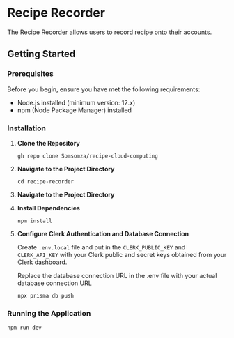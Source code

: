 # Recipe Recorder

The Recipe Recorder allows users to record recipe onto their accounts.

## Getting Started

### Prerequisites

Before you begin, ensure you have met the following requirements:

- Node.js installed (minimum version: 12.x)
- npm (Node Package Manager) installed

### Installation

1. **Clone the Repository**

    ```
    gh repo clone Somsomza/recipe-cloud-computing
    ```

2. **Navigate to the Project Directory**

    ```
    cd recipe-recorder
    ```

4. **Navigate to the Project Directory**

3. **Install Dependencies**

    ```
    npm install
    ```

4. **Configure Clerk Authentication and Database Connection**

    Create `.env.local` file and put in the `CLERK_PUBLIC_KEY` and `CLERK_API_KEY` with your Clerk public and secret keys obtained from your Clerk dashboard.
   
    Replace the database connection URL in the .env file with your actual database connection URL

    ```
    npx prisma db push
    ```

### Running the Application

  ```bash
  npm run dev
  ```



